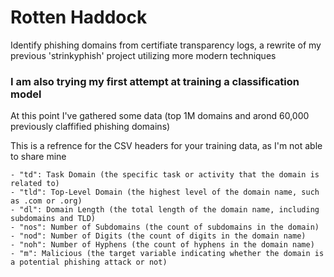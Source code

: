 # Rotten Haddock

Identify phishing domains from certifiate transparency logs, a rewrite of my previous 'strinkyphish' project utilizing more modern techniques

### I am also trying my first attempt at training a classification model

At this point I've gathered some data (top 1M domains and arond 60,000 previously claffified phishing domains)

This is a refrence for the CSV headers for your training data, as I'm not able to share mine
```
- "td": Task Domain (the specific task or activity that the domain is related to)
- "tld": Top-Level Domain (the highest level of the domain name, such as .com or .org)
- "dl": Domain Length (the total length of the domain name, including subdomains and TLD)
- "nos": Number of Subdomains (the count of subdomains in the domain)
- "nod": Number of Digits (the count of digits in the domain name)
- "noh": Number of Hyphens (the count of hyphens in the domain name)
- "m": Malicious (the target variable indicating whether the domain is a potential phishing attack or not)
```
